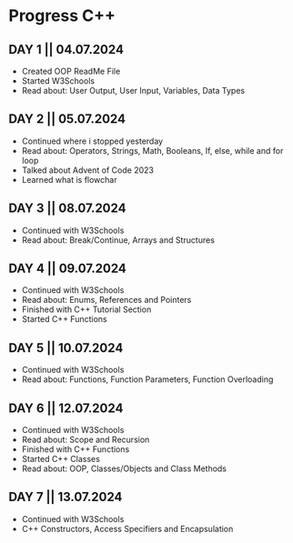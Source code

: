 # Progress C++

## DAY 1 || 04.07.2024
- Created OOP ReadMe File
- Started W3Schools
- Read about: User Output, User Input, Variables, Data Types

## DAY 2 || 05.07.2024
- Continued where i stopped yesterday
- Read about: Operators, Strings, Math, Booleans, If, else, while and for loop
- Talked about Advent of Code 2023
- Learned what is flowchar

## DAY 3 || 08.07.2024
- Continued with W3Schools
- Read about: Break/Continue, Arrays and Structures

## DAY 4 || 09.07.2024
- Continued with W3Schools
- Read about: Enums, References and Pointers
- Finished with C++ Tutorial Section
- Started C++ Functions

## DAY 5 || 10.07.2024 
- Continued with W3Schools
- Read about: Functions, Function Parameters, Function Overloading

## DAY 6 || 12.07.2024
- Continued with W3Schools
- Read about: Scope and Recursion
- Finished with C++ Functions
- Started C++ Classes
- Read about: OOP, Classes/Objects and Class Methods

## DAY 7 || 13.07.2024
- Continued with W3Schools
- C++ Constructors, Access Specifiers and Encapsulation
